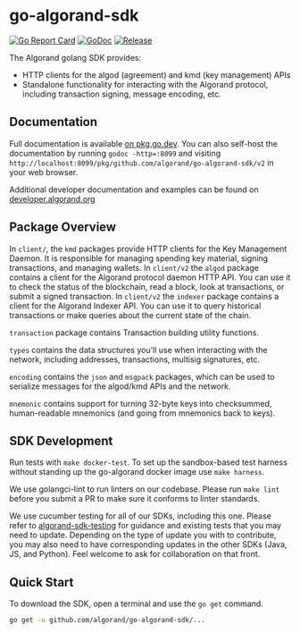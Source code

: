 # go-algorand-sdk

[![Go Report Card](https://goreportcard.com/badge/github.com/algorand/go-algorand-sdk)](https://goreportcard.com/report/github.com/algorand/go-algorand-sdk/v2)
[![GoDoc](https://godoc.org/github.com/algorand/go-algorand-sdk?status.svg)](https://godoc.org/github.com/algorand/go-algorand-sdk/v2)
[![Release](https://img.shields.io/github/v/release/algorand/go-algorand-sdk.svg)](https://github.com/algorand/go-algorand-sdk/releases)

The Algorand golang SDK provides:

- HTTP clients for the algod (agreement) and kmd (key management) APIs
- Standalone functionality for interacting with the Algorand protocol, including transaction signing, message encoding, etc.

## Documentation

Full documentation is available [on pkg.go.dev](https://pkg.go.dev/github.com/algorand/go-algorand-sdk/v2). You can also self-host the documentation by running `godoc -http=:8099` and visiting `http://localhost:8099/pkg/github.com/algorand/go-algorand-sdk/v2` in your web browser.

Additional developer documentation and examples can be found on [developer.algorand.org](https://developer.algorand.org/docs/sdks/go/)

## Package Overview

In `client/`, the `kmd` packages provide HTTP clients for the Key Management Daemon. It is responsible for managing spending key material, signing transactions, and managing wallets.
In `client/v2` the `algod` package contains a client for the Algorand protocol daemon HTTP API. You can use it to check the status of the blockchain, read a block, look at transactions, or submit a signed transaction.
In `client/v2` the `indexer` package contains a client for the Algorand Indexer API. You can use it to query historical transactions or make queries about the current state of the chain.

`transaction` package contains Transaction building utility functions.

`types` contains the data structures you'll use when interacting with the network, including addresses, transactions, multisig signatures, etc. 

`encoding` contains the `json` and `msgpack` packages, which can be used to serialize messages for the algod/kmd APIs and the network.

`mnemonic` contains support for turning 32-byte keys into checksummed, human-readable mnemonics (and going from mnemonics back to keys).

## SDK Development

Run tests with `make docker-test`. To set up the sandbox-based test harness without standing up the go-algorand docker image use `make harness`.

We use golangci-lint to run linters on our codebase. Please run `make lint` before you submit a PR to make sure it conforms to linter standards.

We use cucumber testing for all of our SDKs, including this one. Please refer to [algorand-sdk-testing](https://github.com/algorand/algorand-sdk-testing#readme) for guidance and existing tests that you may need to update. Depending on the type of update you with to contribute, you may also need to have corresponding updates in the other SDKs (Java, JS, and Python). Feel welcome to ask for collaboration on that front. 

## Quick Start

To download the SDK, open a terminal and use the `go get` command.

```sh
go get -u github.com/algorand/go-algorand-sdk/...
```
